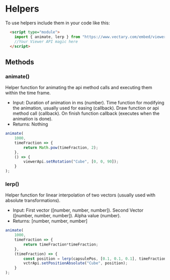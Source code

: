 
# Helpers

To use helpers include them in your code like this:
```html
  <script type="module">
    import { animate, lerp } from "https://www.vectary.com/embed/viewer/v1/scripts/api/apiUtils.js";
    //Your Viewer API magic here
  </script>
```


## Methods

### animate()
Helper function for animating the api method calls and executing them within the time frame.
- Input: Duration of animation in ms (number). Time function for modifying the animation, usually used for easing (callback). Draw function or api method call (callback). On finish function callback (executes when the animation is done).
- Returns: Nothing

```javascript
animate(
    1000,
    timeFraction => { 
        return Math.pow(timeFraction, 2);
    },
    () => {
        viewerApi.setRotation("Cube", [0, 0, 90]);
    }
);
```

### lerp()
Helper function for linear interpolation of two vectors (usually used with absolute transformations).
- Input: First vector ([number, number, number]). Second Vector ([number, number, number]). Alpha value (number).
- Returns: [number, number, number]

```javascript
animate(
    1000,
    timeFraction => {
        return timeFraction*timeFraction;
    },
    (timeFraction) => {
        const position = lerp(capsulePos, [0.1, 0.1, 0.1], timeFraction)
        vctrApi.setPositionAbsolute("Cube", position);
    }
);
```
